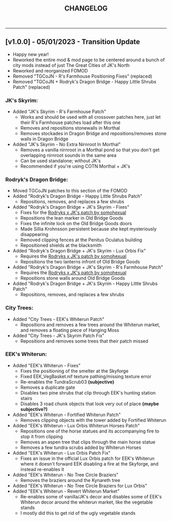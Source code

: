 <h2 align="center"><b>CHANGELOG</h2></b>
‎




***


## **[v1.0.0] - 05/01/2023 - Transition Update**
- Happy new year!
- Reworked the entire mod & mod page to be centered around a bunch of city mods instead of just The Great Cities of JK's North
- Reworked and reorganized FOMOD
- Removed "TGCoJN - R's Farmhouse Positioning Fixes" (replaced)
- Removed "TGCoJN + Rodryk's Dragon Bridge - Happy Little Shrubs Patch" (replaced)
### **JK's Skyrim:**
- Added "JK's Skyrim - R's Farmhouse Patch"
	- Works and should be used with all crossover patches here, just let their R's Farmhouse patches load after this one
	- Removes and repositions stonewalls in Morthal
	- Removes stockades in Dragon Bridge and repositions/removes stone walls in Dragon Bridge
- Added "JK's Skyrim - No Extra Nirnroot In Morthal"
	- Removes a vanilla nirnroot in a Morthal pond so that you don't get overlapping nirnroot sounds in the same area
	- Can be used standalone; without JK's
	- Recommended if you're using COTN Morthal + JK's 
### **Rodryk's Dragon Bridge:**
- Moved TGCoJN patches to this section of the FOMOD
- Added "Rodryk's Dragon Bridge - Happy Little Shrubs Patch"
	- Repositions, removes, and replaces a few shrubs
- Added "Rodryk's Dragon Bridge + JK's Skyrim - Fixes"
	- Fixes for the [Rodryks x JK's patch by somohexual](https://www.nexusmods.com/skyrimspecialedition/mods/50408)
	- Repositions the lean marker in Old Bridge Goods
	- Fixes the infinite lock on the Old Bridge Goods doors
	- Made Sillia Krohnsson persistent because she kept mysteriously disappearing
	- Removed clipping fences at the Penitus Oculatus building
	- Repositioned shields at the blacksmith
- Added "Rodryk's Dragon Bridge + JK's Skyrim - Lux Orbis Fix"
	- Requires the [Rodryks x JK's patch by somohexual](https://www.nexusmods.com/skyrimspecialedition/mods/50408)
	- Repositions the two lanterns infront of Old Bridge Goods
- Added "Rodryk's Dragon Bridge + JK's Skyrim - R's Farmhouse Patch"
	- Requires the [Rodryks x JK's patch by somohexual](https://www.nexusmods.com/skyrimspecialedition/mods/50408)
	- Repositions stone walls around Old Bridge Goods
- Added "Rodryk's Dragon Bridge + JK's Skyrim - Happy Little Shrubs Patch"
	- Repositions, removes, and replaces a few shrubs
### **City Trees:**
- Added "City Trees - EEK's Whiterun Patch"
	- Repositions and removes a few trees around the Whiterun market, and removes a floating piece of Hanging Moss
- Added "City Trees - JK's Skyrim Patch Fix"
	- Repositions and removes some trees that their patch missed
### **EEK's Whiterun:**
- Added "EEK's Whiterun - Fixes"
	- Fixes the positioning of the smelter at the Skyforge
	- Fixed EEK_VegBasket.nif texture pathing/missing texture error
	- Re-enables the TundraScrub03 **(subjective)**
	- Removes a duplicate gate
	- Disables two pine shrubs that clip through EEK's hunting station stairs
	- Disables 3 road chunk objects that look very out of place **(maybe subjective?)**
- Added "EEK's Whiterun - Fortified Whiterun Patch"
	- Removes clipping objects with the tower added by Fortified Whiterun
- Added "EEK's Whiterun - Lux Orbis Whiterun Horses Patch"
	- Repositions one of the horse statues and its accompanying fire to stop it from clipping
	- Removes an aspen tree that clips through the main horse statue
	- Removes a few tundra scrubs added by Whiterun Horses
- Added "EEK's Whiterun - Lux Orbis Patch Fix"
	- Fixes an issue in the official Lux Orbis patch for EEK's Whiterun where it doesn't forward EEK disabling a fire at the Skyforge, and instead re-enables it
- Added "EEK's Whiterun - No Tree Circle Braziers"
	- Removes the braziers around the Kynareth tree
- Added "EEK's Whiterun - No Tree Circle Braziers for Lux Orbis"
- Added "EEK's Whiterun - Revert Whiterun Market"
	- Re-enables some of vanilla/JK's decor and disables some of EEK's Whiterun decor around the whiterun market, like the vegetable stands
	- I mostly did this to get rid of the ugly vegetable stands
